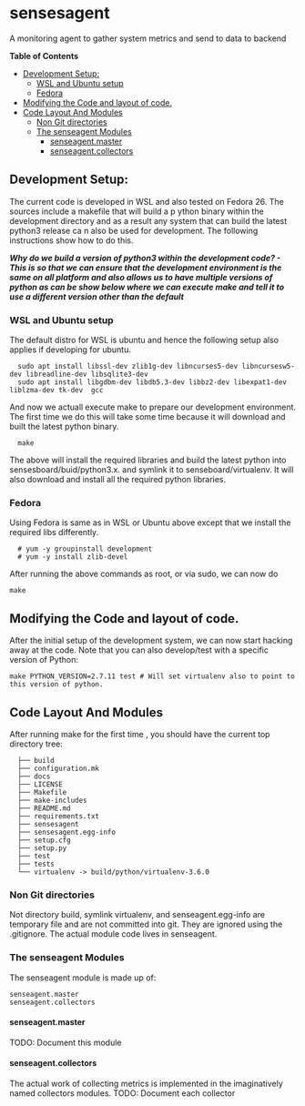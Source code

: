 # sensesagent
A monitoring agent to gather system metrics and send to data to backend

<!-- START doctoc generated TOC please keep comment here to allow auto update -->
<!-- DON'T EDIT THIS SECTION, INSTEAD RE-RUN doctoc TO UPDATE -->
**Table of Contents**  

- [Development Setup:](#development-setup)
  - [WSL and Ubuntu setup](#wsl-and-ubuntu-setup)
  - [Fedora](#fedora)
- [Modifying the Code and layout of code.](#modifying-the-code-and-layout-of-code)
- [Code Layout And Modules](#code-layout-and-modules)
  - [Non Git directories](#non-git-directories)
  - [The senseagent Modules](#the-senseagent-modules)
    - [senseagent.master](#senseagentmaster)
    - [senseagent.collectors](#senseagentcollectors)

<!-- END doctoc generated TOC please keep comment here to allow auto update -->


## Development Setup: 

The current code is developed in WSL and also tested on Fedora 26. The sources include a makefile that will build a p
ython binary within the development directory and as a result any system that can build the latest python3 release ca
n also be used for development. The following instructions show how to do this. 

***Why do we build a version of python3 within the development code? - This is so that we can ensure that the development environment is the same on all platform and also allows us to have multiple versions of python as can be show below where we can execute __**make**__ and tell it to use a different version other than the default***


### WSL and Ubuntu setup

The default distro for WSL is ubuntu and hence the following setup also applies if developing for ubuntu. 

``` 
  sudo apt install libssl-dev zlib1g-dev libncurses5-dev libncursesw5-dev libreadline-dev libsqlite3-dev 
  sudo apt install libgdbm-dev libdb5.3-dev libbz2-dev libexpat1-dev liblzma-dev tk-dev  gcc
``` 
And now we actuall execute make to prepare our development environment.  The first time we do this will take some time because it will download and built the latest python binary.
``` 
  make 
```

The above will install the required libraries and build the latest python into sensesboard/buid/python3.x. and symlink it to senseboard/virtualenv. It will also download and install all the required python libraries. 

### Fedora 
Using Fedora is same as in WSL or Ubuntu above except that we install the required libs differently. 

```
  # yum -y groupinstall development
  # yum -y install zlib-devel
```


After running the above commands as root, or via sudo, we can now do 

```  
make
```

## Modifying the Code and layout of code.

After the initial setup of the development system, we can now start hacking away at the code. Note that you  can also develop/test with a specific version of Python:

    make PYTHON_VERSION=2.7.11 test # Will set virtualenv also to point to this version of python. 


## Code Layout And Modules

After running make for the first time , you should have the current top directory  tree: 

```
  ├── build
  ├── configuration.mk
  ├── docs
  ├── LICENSE
  ├── Makefile
  ├── make-includes
  ├── README.md
  ├── requirements.txt
  ├── sensesagent
  ├── sensesagent.egg-info
  ├── setup.cfg
  ├── setup.py
  ├── test
  ├── tests
  └── virtualenv -> build/python/virtualenv-3.6.0
```

### Non Git directories

Not directory build, symlink virtualenv,  and senseagent.egg-info are temporary file and are not committed into git. They are ignored using the .gitignore.
The actual module code lives in senseagent. 

### The senseagent Modules
  
  The senseagent module is made up of:
    
    senseagent.master
    senseagent.collectors
    
 
#### senseagent.master
  TODO: Document this module
  
#### senseagent.collectors
The actual work of collecting metrics is implemented in the imaginatively named collectors modules. 
  TODO: Document each collector


  

  
